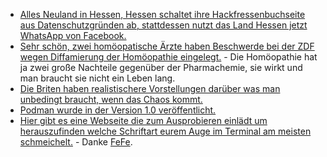 * [Alles Neuland in Hessen, Hessen schaltet ihre Hackfressenbuchseite aus Datenschutzgründen ab, stattdessen nutzt das Land Hessen jetzt WhatsApp von Facebook.](https://blog.fefe.de/?ts=a2ba5aa6)
* [Sehr schön, zwei homöopatische Ärzte haben Beschwerde bei der ZDF wegen Diffamierung der Homöopathie eingelegt.](https://www.neopresse.com/medien/zdf-diffamiert-homoeopathische-medizin/) - Die Homöopathie hat ja zwei große Nachteile gegenüber der Pharmachemie, sie wirkt und man braucht sie nicht ein Leben lang.
* [Die Briten haben realistischere Vorstellungen darüber was man unbedingt braucht, wenn das Chaos kommt.](https://blog.fefe.de/?ts=a2bbf2ca)
* [Podman wurde in der Version 1.0 veröffentlicht.](https://www.pro-linux.de/news/1/26687/podman-erreicht-version-10.html)
* [Hier gibt es eine Webseite die zum Ausprobieren einlädt um herauszufinden welche Schriftart eurem Auge im Terminal am meisten schmeichelt.](http://app.programmingfonts.org/#apl385) - Danke [FeFe](https://blog.fefe.de/?ts=a2bb6689).
